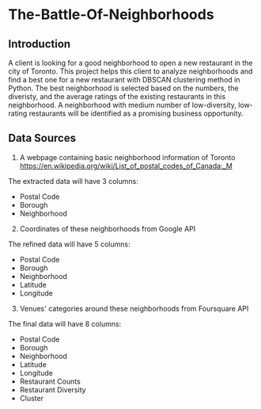 # The-Battle-Of-Neighborhoods
## Introduction
A client is looking for a good neighborhood to open a new restaurant in the city of Toronto. This project helps this client to analyze neighborhoods and find a best one for a new restaurant with DBSCAN clustering method in Python. The best neighborhood is selected based on the numbers, the diveristy, and the average ratings of the existing restaurants in this neighborhood. A neighborhood with medium number of low-diversity, low-rating restaurants will be identified as a promising business opportunity.

## Data Sources
1. A webpage containing basic neighborhood information of Toronto
https://en.wikipedia.org/wiki/List_of_postal_codes_of_Canada:_M

The extracted data will have 3 columns:
- Postal Code
- Borough
- Neighborhood

2. Coordinates of these neighborhoods from Google API

The refined data will have 5 columns:
- Postal Code
- Borough
- Neighborhood
- Latitude
- Longitude

3. Venues' categories around these neighborhoods from Foursquare API

The final data will have 8 columns:
- Postal Code
- Borough
- Neighborhood
- Latitude
- Longitude
- Restaurant Counts
- Restaurant Diversity
- Cluster

